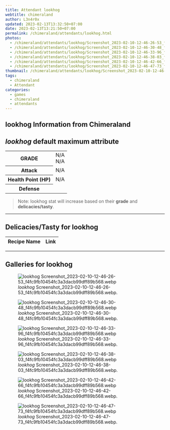 ```yaml
---
title: Attendant lookhog
webtitle: chimeraland
author: L3n4r0x
updated: 2023-02-13T13:32:50+07:00
date: 2023-02-13T13:21:50+07:00
permalink: /chimeraland/attendants/lookhog.html
photos:
  - /chimeraland/attendants/lookhog/Screenshot_2023-02-10-12-46-26-53_f4fc9fb10454fc3a3dacb99dff89b568.webp
  - /chimeraland/attendants/lookhog/Screenshot_2023-02-10-12-46-30-48_f4fc9fb10454fc3a3dacb99dff89b568.webp
  - /chimeraland/attendants/lookhog/Screenshot_2023-02-10-12-46-33-96_f4fc9fb10454fc3a3dacb99dff89b568.webp
  - /chimeraland/attendants/lookhog/Screenshot_2023-02-10-12-46-38-03_f4fc9fb10454fc3a3dacb99dff89b568.webp
  - /chimeraland/attendants/lookhog/Screenshot_2023-02-10-12-46-42-66_f4fc9fb10454fc3a3dacb99dff89b568.webp
  - /chimeraland/attendants/lookhog/Screenshot_2023-02-10-12-46-47-73_f4fc9fb10454fc3a3dacb99dff89b568.webp
thumbnail: /chimeraland/attendants/lookhog/Screenshot_2023-02-10-12-46-26-53_f4fc9fb10454fc3a3dacb99dff89b568.webp
tags:
  - chimeraland
  - Attendant
categories:
  - games
  - chimeraland
  - attendants
---
```


<link
  rel="stylesheet"
  href="https://rawcdn.githack.com/dimaslanjaka/Web-Manajemen/870a349/css/bootstrap-5-3-0-alpha3-wrapper.css"
/>
<section id="bootstrap-wrapper">
  <div data-bs-theme="dark">
    <h2>lookhog Information from Chimeraland</h2>
    <h2 id="attribute"><i>lookhog</i> default maximum attribute</h2>
    <div class="row">
      <div class="col mb-2">
        <div class="card">
          <div class="card-body">
            <table>
              <tr>
                <th>GRADE</th>
                <td>N/A <br />N/A</td>
              </tr>
              <tr>
                <th>Attack</th>
                <td>N/A</td>
              </tr>
              <tr>
                <th>Health Point (HP)</th>
                <td>N/A</td>
              </tr>
              <tr>
                <th>Defense</th>
                <td></td>
              </tr>
            </table>
          </div>
        </div>
      </div>
    </div>
    <blockquote class="bd-callout bd-callout-warning">
      Note: lookhog stat will increase based on their <b>grade</b> and
      <b>delicacies/tasty</b>.
    </blockquote>
    <hr />
    <h2 id="delicacies">Delicacies/Tasty for lookhog</h2>
    <div class="card">
      <div class="card-body">
        <div class="table-responsive">
          <table class="table table-striped">
            <thead>
              <tr>
                <th>Recipe Name</th>
                <th>Link</th>
              </tr>
            </thead>
            <tbody></tbody>
          </table>
        </div>
      </div>
    </div>
    <hr />
    <div id="gallery">
      <h2>Galleries for lookhog</h2>
      <div class="row">
        <div class="col-lg-6 col-12">
          <figure>
            <img
              src="https://www.webmanajemen.com/chimeraland/attendants/lookhog/Screenshot_2023-02-10-12-46-26-53_f4fc9fb10454fc3a3dacb99dff89b568.webp"
              alt="lookhog Screenshot_2023-02-10-12-46-26-53_f4fc9fb10454fc3a3dacb99dff89b568.webp"
            />
            <figcaption style="word-wrap: break-word">
              <i>lookhog</i>
              Screenshot_2023-02-10-12-46-26-53_f4fc9fb10454fc3a3dacb99dff89b568.webp.
            </figcaption>
          </figure>
        </div>
        <div class="col-lg-6 col-12">
          <figure>
            <img
              src="https://www.webmanajemen.com/chimeraland/attendants/lookhog/Screenshot_2023-02-10-12-46-30-48_f4fc9fb10454fc3a3dacb99dff89b568.webp"
              alt="lookhog Screenshot_2023-02-10-12-46-30-48_f4fc9fb10454fc3a3dacb99dff89b568.webp"
            />
            <figcaption style="word-wrap: break-word">
              <i>lookhog</i>
              Screenshot_2023-02-10-12-46-30-48_f4fc9fb10454fc3a3dacb99dff89b568.webp.
            </figcaption>
          </figure>
        </div>
        <div class="col-lg-6 col-12">
          <figure>
            <img
              src="https://www.webmanajemen.com/chimeraland/attendants/lookhog/Screenshot_2023-02-10-12-46-33-96_f4fc9fb10454fc3a3dacb99dff89b568.webp"
              alt="lookhog Screenshot_2023-02-10-12-46-33-96_f4fc9fb10454fc3a3dacb99dff89b568.webp"
            />
            <figcaption style="word-wrap: break-word">
              <i>lookhog</i>
              Screenshot_2023-02-10-12-46-33-96_f4fc9fb10454fc3a3dacb99dff89b568.webp.
            </figcaption>
          </figure>
        </div>
        <div class="col-lg-6 col-12">
          <figure>
            <img
              src="https://www.webmanajemen.com/chimeraland/attendants/lookhog/Screenshot_2023-02-10-12-46-38-03_f4fc9fb10454fc3a3dacb99dff89b568.webp"
              alt="lookhog Screenshot_2023-02-10-12-46-38-03_f4fc9fb10454fc3a3dacb99dff89b568.webp"
            />
            <figcaption style="word-wrap: break-word">
              <i>lookhog</i>
              Screenshot_2023-02-10-12-46-38-03_f4fc9fb10454fc3a3dacb99dff89b568.webp.
            </figcaption>
          </figure>
        </div>
        <div class="col-lg-6 col-12">
          <figure>
            <img
              src="https://www.webmanajemen.com/chimeraland/attendants/lookhog/Screenshot_2023-02-10-12-46-42-66_f4fc9fb10454fc3a3dacb99dff89b568.webp"
              alt="lookhog Screenshot_2023-02-10-12-46-42-66_f4fc9fb10454fc3a3dacb99dff89b568.webp"
            />
            <figcaption style="word-wrap: break-word">
              <i>lookhog</i>
              Screenshot_2023-02-10-12-46-42-66_f4fc9fb10454fc3a3dacb99dff89b568.webp.
            </figcaption>
          </figure>
        </div>
        <div class="col-lg-6 col-12">
          <figure>
            <img
              src="https://www.webmanajemen.com/chimeraland/attendants/lookhog/Screenshot_2023-02-10-12-46-47-73_f4fc9fb10454fc3a3dacb99dff89b568.webp"
              alt="lookhog Screenshot_2023-02-10-12-46-47-73_f4fc9fb10454fc3a3dacb99dff89b568.webp"
            />
            <figcaption style="word-wrap: break-word">
              <i>lookhog</i>
              Screenshot_2023-02-10-12-46-47-73_f4fc9fb10454fc3a3dacb99dff89b568.webp.
            </figcaption>
          </figure>
        </div>
      </div>
    </div>
  </div>
</section>